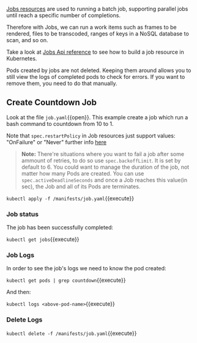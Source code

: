 [Jobs resources](https://kubernetes.io/docs/concepts/workloads/controllers/jobs-run-to-completion/) are used to running a batch job, supporting parallel jobs until reach a specific number of completions.

Therefore with Jobs, we can run a work items such as frames to be rendered, files to be transcoded, ranges of keys in a NoSQL database to scan, and so on.

Take a look at [Jobs Api reference](https://kubernetes.io/docs/reference/generated/kubernetes-api/v1.11/#job-v1-batch) to see how to build a job resource in Kubernetes.

Pods created by jobs are not deleted. Keeping them around allows you to still view the logs of completed pods to check for errors. If you want to remove them, you need to do that manually.

## Create Countdown Job

Look at the file `job.yaml`{{open}}. This example create a job which run a bash command to countdown from 10 to 1.

Note that `spec.restartPolicy` in Job resources just support values: "OnFailure" or "Never" further info [here](https://kubernetes.io/docs/concepts/workloads/pods/pod-lifecycle/#example-states)

> **Note:** There're situations where you want to fail a job after some ammount of retries, to do so use `spec.backoffLimit`. It is set by default to 6.
> You could want to manage the duration of the job, not matter how many Pods are created. You can use `spec.activeDeadlineSeconds` and once a Job reaches this value(in sec), the Job and all of its Pods are terminates.

`kubectl apply -f /manifests/job.yaml`{{execute}}

### Job status

The job has been successfully completed:

`kubectl get jobs`{{execute}}

### Job Logs

In order to see the job's logs we need to know the pod created:

`kubectl get pods | grep countdown`{{execute}}

And then:

`kubectl logs <above-pod-name>`{{execute}}

### Delete Logs

`kubectl delete -f /manifests/job.yaml`{{execute}}
